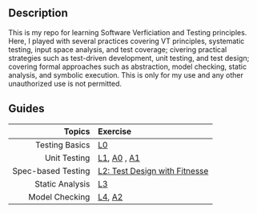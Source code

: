 ## Description
This is my repo for learning Software Verficiation and Testing principles. Here, I played with several practices covering VT principles, systematic testing, input space analysis, and test coverage; civering practical strategies such as test-driven development, unit testing, and test design; covering formal approaches such as abstraction, model checking, static analysis, and symbolic execution. This is only for my use and any other unauthorized use is not permitted.

## Guides

|   Topics | Exercise                                                                                    |
|------------:|:----------------------------------------------------------------------------------------------|
| Testing Basics | [L0](https://github.com/CharlieZhang1999/18654-SoftwareVerificationAndTesting/tree/01e74f11ff6f3c3270d263614bf02eed7b0921bd/L0) | 
|  Unit Testing | [L1](https://github.com/CharlieZhang1999/18654-SoftwareVerificationAndTesting/tree/01e74f11ff6f3c3270d263614bf02eed7b0921bd/L1), [A0](https://github.com/CharlieZhang1999/18654-SoftwareVerificationAndTesting/tree/01e74f11ff6f3c3270d263614bf02eed7b0921bd/A0)    , [A1]()                               | 
|  Spec-based Testing | [L2: Test Design with Fitnesse](https://github.com/CharlieZhang1999/18654-SoftwareVerificationAndTesting/tree/01e74f11ff6f3c3270d263614bf02eed7b0921bd/FitNesseLab-master)                       | 
|  Static Analysis| [L3]()               | 
|  Model Checking | [L4](https://github.com/CharlieZhang1999/18654-SoftwareVerificationAndTesting/tree/01e74f11ff6f3c3270d263614bf02eed7b0921bd/L4-A2), [A2](https://github.com/CharlieZhang1999/18654-SoftwareVerificationAndTesting/tree/01e74f11ff6f3c3270d263614bf02eed7b0921bd/L4-A2)         | 